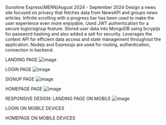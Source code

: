 Sunshine Express(MERN)August 2024 - September 2024
Design a news site focused on privacy that fetches data from NewsAPI and groups news articles.
Infinite scrolling with a progress bar has been used to make the user experience even more enjoyable.
Used JWT authentication for a secure login/signup feature.
Stored user data into MongoDB using bcryptjs for password hashing and also added a salt for security.
Leverages the context API for efficient data access and state management throughout the application.
Nodejs and Expressjs are used for routing, authentication, connection in backend.

LANDING PAGE
![image](https://github.com/user-attachments/assets/c5f01e37-224c-4712-b577-4ba07f041c21)


LOGIN PAGE
![image](https://github.com/user-attachments/assets/7c3e4284-bff3-4cd0-9d38-33e645514e52)


SIGNUP PAGE
![image](https://github.com/user-attachments/assets/c0b87834-b36b-4cc5-9899-420c2673bb34)


HOMEPAGE PAGE
![image](https://github.com/user-attachments/assets/ca220cda-170b-45c7-930f-14e3391e24c0)

RESPONSIVE DESIGN:
LANDING PAGE ON MOBILE
![image](https://github.com/user-attachments/assets/83335a57-a258-43cc-9db4-57eff54d0c2a)


LOGIN ON MOBILE DEVICES


HOMEPAGE ON MOBILE DEVICES



